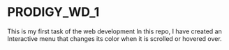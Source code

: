 # PRODIGY_WD_1
This is my first task of the web development
In this repo, I have created an Interactive menu that changes its color when it is scrolled or hovered over.
